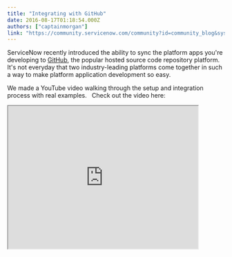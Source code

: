 ```yaml
---
title: "Integrating with GitHub"
date: 2016-08-17T01:18:54.000Z
authors: ["captainmorgan"]
link: "https://community.servicenow.com/community?id=community_blog&sys_id=576caea1dbd0dbc01dcaf3231f961963"
---
```

<p>ServiceNow recently introduced the ability to sync the platform apps you're developing to <a title="ithub.com/captainmorgan" href="https://github.com/captainmorgan">GitHub</a>, the popular hosted source code repository platform.   It's not everyday that two industry-leading platforms come together in such a way to make platform application development so easy.</p><p></p><p>We made a YouTube video walking through the setup and integration process with real examples.   Check out the video here:</p><p><iframe src="https://youtube.com/embed/b8Wqb_lKJzY" width="440" height="330"/></p><p></p><p>In the video, we show how we created a repository in GitHub and uploaded a new ServiceNow application to it.   We then show how commits and changes are made and how the source code and app can be downloaded into a separate instance.</p><p></p><p>Are you excited about being able to sync to ServiceNow apps to GitHub?   Let us know in the comments below or shoot Stave an email.</p>